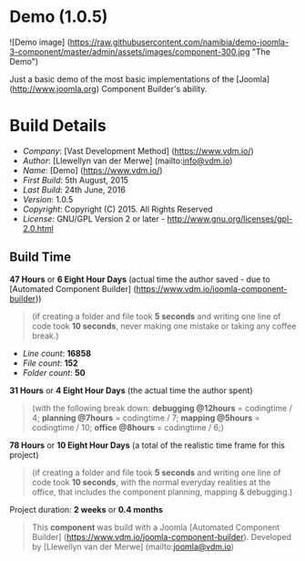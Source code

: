 # Demo (1.0.5)

![Demo image] (https://raw.githubusercontent.com/namibia/demo-joomla-3-component/master/admin/assets/images/component-300.jpg "The Demo")

Just a basic demo of the most basic implementations of the [Joomla] (http://www.joomla.org) Component Builder's ability.

# Build Details

+ *Company*: [Vast Development Method] (https://www.vdm.io/)
+ *Author*: [Llewellyn van der Merwe] (mailto:info@vdm.io)
+ *Name*: [Demo] (https://www.vdm.io/)
+ *First Build*: 5th August, 2015
+ *Last Build*: 24th June, 2016
+ *Version*: 1.0.5
+ *Copyright*: Copyright (C) 2015. All Rights Reserved
+ *License*: GNU/GPL Version 2 or later - http://www.gnu.org/licenses/gpl-2.0.html

## Build Time

**47 Hours** or **6 Eight Hour Days** (actual time the author saved -
due to [Automated Component Builder] (https://www.vdm.io/joomla-component-builder))

> (if creating a folder and file took **5 seconds** and writing one line of code took **10 seconds**,
> never making one mistake or taking any coffee break.)

+ *Line count*: **16858**
+ *File count*: **152**
+ *Folder count*: **50**

**31 Hours** or **4 Eight Hour Days** (the actual time the author spent)

> (with the following break down:
> **debugging @12hours** = codingtime / 4;
> **planning @7hours** = codingtime / 7;
> **mapping @5hours** = codingtime / 10;
> **office @8hours** = codingtime / 6;)

**78 Hours** or **10 Eight Hour Days**
(a total of the realistic time frame for this project)

> (if creating a folder and file took **5 seconds** and writing one line of code took **10 seconds**,
> with the normal everyday realities at the office, that includes the component planning, mapping & debugging.)

Project duration: **2 weeks** or **0.4 months**

> This **component** was build with a Joomla [Automated Component Builder] (https://www.vdm.io/joomla-component-builder).
> Developed by [Llewellyn van der Merwe] (mailto:joomla@vdm.io)